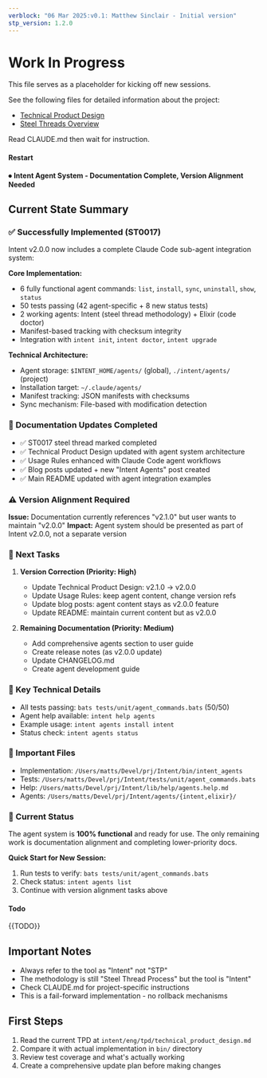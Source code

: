 ```yaml
---
verblock: "06 Mar 2025:v0.1: Matthew Sinclair - Initial version"
stp_version: 1.2.0
---
```

# Work In Progress

This file serves as a placeholder for kicking off new sessions.

See the following files for detailed information about the project:

- [Technical Product Design](../eng/tpd/technical_product_design.md)
- [Steel Threads Overview](st/steel_threads.md)

Read CLAUDE.md then wait for instruction.

#### Restart

⏺ **Intent Agent System - Documentation Complete, Version Alignment Needed**

## Current State Summary

### ✅ Successfully Implemented (ST0017)

Intent v2.0.0 now includes a complete Claude Code sub-agent integration system:

**Core Implementation:**

- 6 fully functional agent commands: `list`, `install`, `sync`, `uninstall`, `show`, `status`
- 50 tests passing (42 agent-specific + 8 new status tests)
- 2 working agents: Intent (steel thread methodology) + Elixir (code doctor)
- Manifest-based tracking with checksum integrity
- Integration with `intent init`, `intent doctor`, `intent upgrade`

**Technical Architecture:**

- Agent storage: `$INTENT_HOME/agents/` (global), `./intent/agents/` (project)
- Installation target: `~/.claude/agents/`
- Manifest tracking: JSON manifests with checksums
- Sync mechanism: File-based with modification detection

### 📝 Documentation Updates Completed

- ✅ ST0017 steel thread marked completed
- ✅ Technical Product Design updated with agent system architecture
- ✅ Usage Rules enhanced with Claude Code agent workflows
- ✅ Blog posts updated + new "Intent Agents" post created
- ✅ Main README updated with agent integration examples

### ⚠️ Version Alignment Required

**Issue:** Documentation currently references "v2.1.0" but user wants to maintain "v2.0.0"
**Impact:** Agent system should be presented as part of Intent v2.0.0, not a separate version

### 🎯 Next Tasks

1. **Version Correction (Priority: High)**
   - Update Technical Product Design: v2.1.0 → v2.0.0
   - Update Usage Rules: keep agent content, change version refs
   - Update blog posts: agent content stays as v2.0.0 feature
   - Update README: maintain current content but as v2.0.0

2. **Remaining Documentation (Priority: Medium)**
   - Add comprehensive agents section to user guide
   - Create release notes (as v2.0.0 update)
   - Update CHANGELOG.md
   - Create agent development guide

### 🔧 Key Technical Details

- All tests passing: `bats tests/unit/agent_commands.bats` (50/50)
- Agent help available: `intent help agents`
- Example usage: `intent agents install intent`
- Status check: `intent agents status`

### 📂 Important Files

- Implementation: `/Users/matts/Devel/prj/Intent/bin/intent_agents`
- Tests: `/Users/matts/Devel/prj/Intent/tests/unit/agent_commands.bats`
- Help: `/Users/matts/Devel/prj/Intent/lib/help/agents.help.md`
- Agents: `/Users/matts/Devel/prj/Intent/agents/{intent,elixir}/`

### 🚀 Current Status

The agent system is **100% functional** and ready for use. The only remaining work is documentation alignment and completing lower-priority docs.

**Quick Start for New Session:**

1. Run tests to verify: `bats tests/unit/agent_commands.bats`
2. Check status: `intent agents list`
3. Continue with version alignment tasks above

#### Todo

{{TODO}}

## Important Notes

- Always refer to the tool as "Intent" not "STP"
- The methodology is still "Steel Thread Process" but the tool is "Intent"
- Check CLAUDE.md for project-specific instructions
- This is a fail-forward implementation - no rollback mechanisms

## First Steps

  1. Read the current TPD at `intent/eng/tpd/technical_product_design.md`
  2. Compare it with actual implementation in `bin/` directory
  3. Review test coverage and what's actually working
  4. Create a comprehensive update plan before making changes
